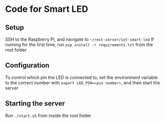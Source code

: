 # Code for Smart LED  

## Setup
SSH to the Raspberry Pi, and navigate to `~/rest-server/iot-smart-led`
If running for the first time, run `pip install -r requirements.txt` from the root folder

## Configuration
To control which pin the LED is connected to, set the environment variable to the correct number with `export LED_PIN=<pin number>`, and then start the server

## Starting the server
Run `./start.sh` from inside the root folder
